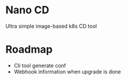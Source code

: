 # Nano CD

Ultra simple image-based k8s CD tool

# Roadmap
- Cli tool generate conf
- Webhook information when upgrade is done
